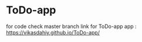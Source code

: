 # ToDo-app
for code check master branch link for ToDo-app app : https://vikasdahiy.github.io/ToDo-app/
